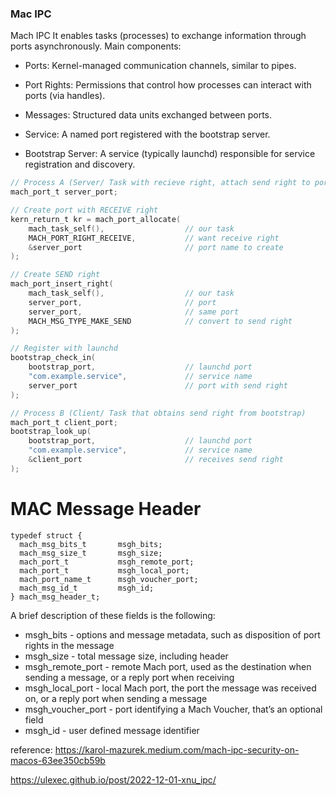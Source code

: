 ### Mac IPC

Mach IPC
It enables tasks (processes) to exchange information through ports asynchronously. Main components:

- Ports: Kernel-managed communication channels, similar to pipes.

- Port Rights: Permissions that control how processes can interact with ports (via handles).

- Messages: Structured data units exchanged between ports.

- Service: A named port registered with the bootstrap server.

- Bootstrap Server: A service (typically launchd) responsible for service registration and discovery.

```c
// Process A (Server/ Task with recieve right, attach send right to port for bootstrap) 
mach_port_t server_port;

// Create port with RECEIVE right
kern_return_t kr = mach_port_allocate(
    mach_task_self(),                  // our task
    MACH_PORT_RIGHT_RECEIVE,           // want receive right
    &server_port                       // port name to create
);

// Create SEND right
mach_port_insert_right(
    mach_task_self(),                  // our task
    server_port,                       // port
    server_port,                       // same port 
    MACH_MSG_TYPE_MAKE_SEND            // convert to send right
);

// Register with launchd
bootstrap_check_in(
    bootstrap_port,                    // launchd port
    "com.example.service",             // service name
    server_port                        // port with send right
);

// Process B (Client/ Task that obtains send right from bootstrap) 
mach_port_t client_port;
bootstrap_look_up(
    bootstrap_port,                    // launchd port
    "com.example.service",             // service name
    &client_port                       // receives send right
);
```

# MAC Message Header 

```
typedef struct {
  mach_msg_bits_t       msgh_bits;
  mach_msg_size_t       msgh_size;
  mach_port_t           msgh_remote_port;
  mach_port_t           msgh_local_port;
  mach_port_name_t      msgh_voucher_port;
  mach_msg_id_t         msgh_id;
} mach_msg_header_t;
```

A brief description of these fields is the following:
- msgh_bits - options and message metadata, such as disposition of port rights in the message
- msgh_size - total message size, including header
- msgh_remote_port - remote Mach port, used as the destination when sending a message, or a reply port when receiving
- msgh_local_port - local Mach port, the port the message was received on, or a reply port when sending a message
- msgh_voucher_port - port identifying a Mach Voucher, that’s an optional field
- msgh_id - user defined message identifier

reference: https://karol-mazurek.medium.com/mach-ipc-security-on-macos-63ee350cb59b

https://ulexec.github.io/post/2022-12-01-xnu_ipc/
